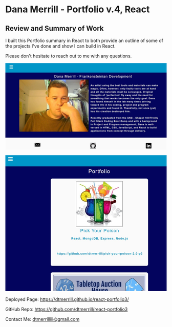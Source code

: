 # Dana Merrill - Portfolio v.4, React

## Review and Summary of Work

I built this Portfolio summary in React to both provide an outline of some of the projects I've done and show I can build in React.

Please don't hesitate to reach out to me with any questions.


![portfolio home](./src/assets/images/R3home.jpg)

![portfolio home](./src/assets/images/R3port.jpg)

Deployed Page:  https://dtmerrill.github.io/react-portfolio3/

GitHub Repo:  https://github.com/dtmerrill/react-portfolio3

Contact Me:  dtmerrilliii@gmail.com